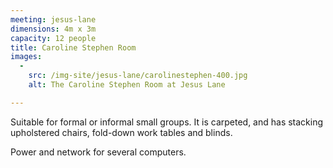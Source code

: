 ```yaml
---
meeting: jesus-lane
dimensions: 4m x 3m
capacity: 12 people
title: Caroline Stephen Room
images:
  -
    src: /img-site/jesus-lane/carolinestephen-400.jpg
    alt: The Caroline Stephen Room at Jesus Lane

---
```


Suitable for formal or informal small groups. It is carpeted, and has stacking upholstered chairs, fold-down work tables and blinds.

Power and network for several computers.
